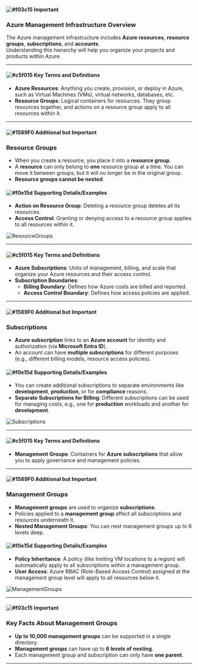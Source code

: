 #### ![#f03c15](https://placehold.co/15x15/f03c15/f03c15.png) **Important**

### Azure Management Infrastructure Overview
The Azure management infrastructure includes **Azure resources**, **resource groups**, **subscriptions**, and **accounts**.  
Understanding this hierarchy will help you organize your projects and products within Azure.

---

#### ![#c5f015](https://placehold.co/15x15/c5f015/c5f015.png) **Key Terms and Definitions**

- **Azure Resources**: Anything you create, provision, or deploy in Azure, such as Virtual Machines (VMs), virtual networks, databases, etc.
- **Resource Groups**: Logical containers for resources. They group resources together, and actions on a resource group apply to all resources within it.

---

#### ![#1589F0](https://placehold.co/15x15/1589F0/1589F0.png) **Additional but Important**

### Resource Groups
- When you create a resource, you place it into a **resource group**.
- A **resource** can only belong to **one** resource group at a time. You can move it between groups, but it will no longer be in the original group.
- **Resource groups cannot be nested**.

#### ![#f0e15d](https://placehold.co/15x15/f0e15d/f0e15d.png) **Supporting Details/Examples**
- **Action on Resource Group**: Deleting a resource group deletes all its resources.
- **Access Control**: Granting or denying access to a resource group applies to all resources within it.

![ResourceGroups](https://learn.microsoft.com/en-us/training/wwl-azure/describe-core-architectural-components-of-azure/media/resource-group-eb2d7177-ff67d816.png)

---

#### ![#c5f015](https://placehold.co/15x15/c5f015/c5f015.png) **Key Terms and Definitions**

- **Azure Subscriptions**: Units of management, billing, and scale that organize your Azure resources and their access control.
- **Subscription Boundaries**:
    - **Billing Boundary**: Defines how Azure costs are billed and reported.
    - **Access Control Boundary**: Defines how access policies are applied.

---

#### ![#1589F0](https://placehold.co/15x15/1589F0/1589F0.png) **Additional but Important**

### Subscriptions
- **Azure subscription** links to an **Azure account** for identity and authorization (via **Microsoft Entra ID**).
- An account can have **multiple subscriptions** for different purposes (e.g., different billing models, resource access policies).

#### ![#f0e15d](https://placehold.co/15x15/f0e15d/f0e15d.png) **Supporting Details/Examples**
- You can create additional subscriptions to separate environments like **development**, **production**, or for **compliance** reasons.
- **Separate Subscriptions for Billing**: Different subscriptions can be used for managing costs, e.g., one for **production** workloads and another for **development**.
 
![Subscriptions](https://learn.microsoft.com/en-us/training/wwl-azure/describe-core-architectural-components-of-azure/media/subscriptions-d415577b-04961c4b.png)

---

#### ![#c5f015](https://placehold.co/15x15/c5f015/c5f015.png) **Key Terms and Definitions**

- **Management Groups**: Containers for **Azure subscriptions** that allow you to apply governance and management policies.

---

#### ![#1589F0](https://placehold.co/15x15/1589F0/1589F0.png) **Additional but Important**

### Management Groups
- **Management groups** are used to organize **subscriptions**. 
- Policies applied to a **management group** affect all subscriptions and resources underneath it.
- **Nested Management Groups**: You can nest management groups up to 6 levels deep.

#### ![#f0e15d](https://placehold.co/15x15/f0e15d/f0e15d.png) **Supporting Details/Examples**
- **Policy Inheritance**: A policy (like limiting VM locations to a region) will automatically apply to all subscriptions within a management group.
- **User Access**: Azure RBAC (Role-Based Access Control) assigned at the management group level will apply to all resources below it.

![ManagementGroups](https://github.com/user-attachments/assets/b1bc8adc-4996-4c79-92ba-4b7173906dce)

---

#### ![#f03c15](https://placehold.co/15x15/f03c15/f03c15.png) **Important**

### Key Facts About Management Groups
- **Up to 10,000 management groups** can be supported in a single directory.
- **Management groups** can have up to **6 levels of nesting**.
- Each management group and subscription can only have **one parent**.

---
